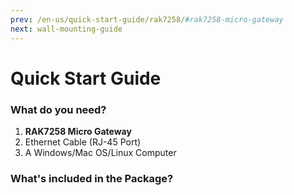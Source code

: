 ```yaml
---
prev: /en-us/quick-start-guide/rak7258/#rak7258-micro-gateway
next: wall-mounting-guide
---
```


# Quick Start Guide

<rk-img
  src="/assets/images/quick-start-guide/rak7258/2.quickstart/rak7258-overview2.jpg"
  width="75%"
  figure-number="1"
  caption="RAK7258 Micro Gateway Internal Board"
/>

### What do you need?

1. **RAK7258 Micro Gateway**
2. Ethernet Cable (RJ-45 Port)
3. A Windows/Mac OS/Linux Computer

<rk-btn
  src="https://store.rakwireless.com/products/rak7258-micro-gateway"
  label="Buy a RAK7258 Micro Gateway"
  _blank
/>

### What's included in the Package?

<rk-img
  src="/assets/images/quick-start-guide/rak7258/2.quickstart/package_contents.jpg"
  width="100%"
  figure-number="2"
  caption="RAK7258 Package Contents"
/>